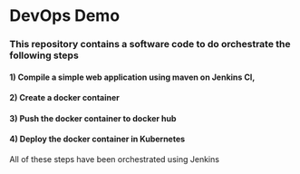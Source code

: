 # DevOps Demo

### This repository contains a software code to do orchestrate the following steps 

#### 1) Compile a simple web application using maven on Jenkins CI, 
#### 2) Create a docker container
#### 3) Push the docker container to docker hub
#### 4) Deploy the docker container in Kubernetes

All of these steps have been orchestrated using Jenkins

